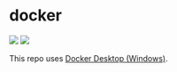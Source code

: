 # docker

[![](https://img.shields.io/badge/Docker-CE-blue.svg)](https://www.docker.com/) [![](https://img.shields.io/badge/LICENSE-MIT-green.svg)](./LICENSE)

This repo uses [Docker Desktop (Windows)](https://hub.docker.com/editions/community/docker-ce-desktop-windows).